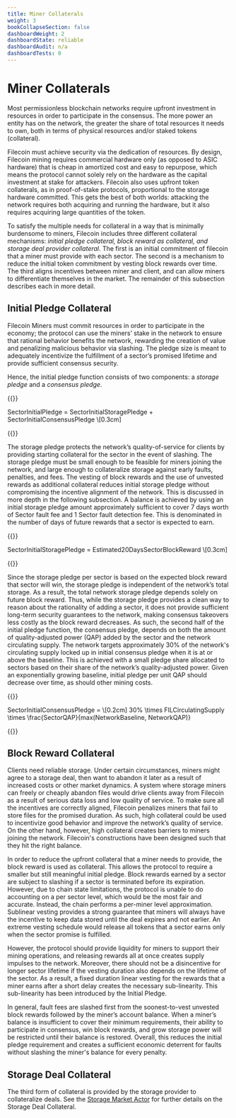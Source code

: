 ```yaml
---
title: Miner Collaterals
weight: 3
bookCollapseSection: false
dashboardWeight: 2
dashboardState: reliable
dashboardAudit: n/a
dashboardTests: 0
---
```


# Miner Collaterals

Most permissionless blockchain networks require upfront investment in resources in order to participate in the consensus. The more power an entity has on the network, the greater the share of total resources it needs to own, both in terms of physical resources and/or staked tokens (collateral).

Filecoin must achieve security via the dedication of resources. By design, Filecoin mining requires commercial hardware only (as opposed to ASIC hardware) that is cheap in amortized cost and easy to repurpose, which means the protocol cannot solely rely on the hardware as the capital investment at stake for attackers. Filecoin also uses upfront token collaterals, as in proof-of-stake protocols, proportional to the storage hardware committed. This gets the best of both worlds: attacking the network requires both acquiring and running the hardware, but it also requires acquiring large quantities of the token.

To satisfy the multiple needs for collateral in a way that is minimally burdensome to miners, Filecoin includes three different collateral mechanisms: _initial pledge collateral, block reward as collateral, and storage deal provider collateral_. The first is an initial commitment of filecoin that a miner must provide with each sector. The second is a mechanism to reduce the initial token commitment by vesting block rewards over time. The third aligns incentives between miner and client, and can allow miners to differentiate themselves in the market. The remainder of this subsection describes each in more detail.

## Initial Pledge Collateral

Filecoin Miners must commit resources in order to participate in the economy; the protocol can use the minersʼ stake in the network to ensure that rational behavior benefits the network, rewarding the creation of value and penalizing malicious behavior via slashing. The pledge size is meant to adequately incentivize the fulfillment of a sectorʼs promised lifetime and provide sufficient consensus security.

Hence, the initial pledge function consists of two components: a _storage pledge_ and a _consensus pledge_.

{{<katex>}}

SectorInitialPledge = SectorInitialStoragePledge + SectorInitialConsensusPledge \\[0.3cm]

{{</katex>}}

The storage pledge protects the networkʼs quality-of-service for clients by providing starting collateral for the sector in the event of slashing. The storage pledge must be small enough to be feasible for miners joining the network, and large enough to collateralize storage against early faults, penalties, and fees. The vesting of block rewards and the use of unvested rewards as additional collateral reduces initial storage pledge without compromising the incentive alignment of the network. This is discussed in more depth in the following subsection. A balance is achieved by using an initial storage pledge amount approximately sufficient to cover 7 days worth of Sector fault fee and 1 Sector fault detection fee. This is denominated in the number of days of future rewards that a sector is expected to earn.

{{<katex>}}

SectorInitialStoragePledge = Estimated20DaysSectorBlockReward \\[0.3cm]

{{</katex>}}

Since the storage pledge per sector is based on the expected block reward that sector will win, the storage pledge is independent of the networkʼs total storage. As a result, the total network storage pledge depends solely on future block reward. Thus, while the storage pledge provides a clean way to reason about the rationality of adding a sector, it does not provide sufficient long-term security guarantees to the network, making consensus takeovers less costly as the block reward decreases. As such, the second half of the initial pledge function, the consensus pledge, depends on both the amount of quality-adjusted power (QAP) added by the sector and the network circulating supply. The network targets approximately 30% of the network's circulating supply locked up in initial consensus pledge when it is at or above the baseline. This is achieved with a small pledge share allocated to sectors based on their share of the networkʼs quality-adjusted power. Given an exponentially growing baseline, initial pledge per unit QAP should decrease over time, as should other mining costs.

{{<katex>}}

SectorInitialConsensusPledge = \\[0.2cm] 30\% \times FILCirculatingSupply \times \frac{SectorQAP}{max(NetworkBaseline, NetworkQAP)}

{{</katex>}}

## Block Reward Collateral

Clients need reliable storage. Under certain circumstances, miners might agree to a storage deal, then want to abandon it later as a result of increased costs or other market dynamics. A system where storage miners can freely or cheaply abandon files would drive clients away from Filecoin as a result of serious data loss and low quality of service. To make sure all the incentives are correctly aligned, Filecoin penalizes miners that fail to store files for the promised duration. As such, high collateral could be used to incentivize good behavior and improve the networkʼs quality of service. On the other hand, however, high collateral creates barriers to miners joining the network. Filecoin's constructions have been designed such that they hit the right balance.

In order to reduce the upfront collateral that a miner needs to provide, the block reward is used as collateral. This allows the protocol to require a smaller but still meaningful initial pledge. Block rewards earned by a sector are subject to slashing if a sector is terminated before its expiration. However, due to chain state limitations, the protocol is unable to do accounting on a per sector level, which would be the most fair and accurate. Instead, the chain performs a per-miner level approximation. Sublinear vesting provides a strong guarantee that miners will always have the incentive to keep data stored until the deal expires and not earlier. An extreme vesting schedule would release all tokens that a sector earns only when the sector promise is fulfilled.

However, the protocol should provide liquidity for miners to support their mining operations, and releasing rewards all at once creates supply impulses to the network. Moreover, there should not be a disincentive for longer sector lifetime if the vesting duration also depends on the lifetime of the sector. As a result, a fixed duration linear vesting for the rewards that a miner earns after a short delay creates the necessary sub-linearity. This sub-linearity has been introduced by the Initial Pledge.

In general, fault fees are slashed first from the soonest-to-vest unvested block rewards followed by the minerʼs account balance. When a minerʼs balance is insufficient to cover their minimum requirements, their ability to participate in consensus, win block rewards, and grow storage power will be restricted until their balance is restored. Overall, this reduces the initial pledge requirement and creates a sufficient economic deterrent for faults without slashing the miner's balance for every penalty.

## Storage Deal Collateral 

The third form of collateral is provided by the storage provider to collateralize deals. See the [Storage Market Actor](storage_market_actor) for further details on the Storage Deal Collateral.